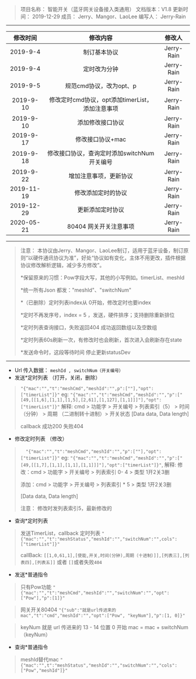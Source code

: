 > 项目名称： 智能开关（蓝牙网关设备接入类通用）
> 文档版本：V1.8
> 更新时间： 2019-12-29
> 成员： Jerry、Mangor、LaoLee
> 编写人： Jerry-Rain

-----
|   修改时间   |   修改内容   |   修改人   |
| :---------: | :---------: | :------: |
| 2019-9-4 | 制订基本协议 | Jerry-Rain |
|  2019-9-4 | 定时改为分钟 | Jerry-Rain |
| 2019-9-5 | 规范cmd协议，改为opt、p | Jerry-Rain |
| 2019-9-10 | 修改定时cmd协议，opt添加timerList，添加注意事项 | Jerry-Rain |
| 2019-9-10 | 添加修改接口协议 | Jerry-Rain |
| 2019-9-17 | 修改接口协议+mac | Jerry-Rain |
| 2019-9-18 | 修改接口协议，查询定时添加switchNum开关编号 | Jerry-Rain |
| 2019-9-22 | 增加注意事项，更新协议 | Jerry-Rain |
| 2019-11-19 | 修改添加定时的协议 | Jerry-Rain |
| 2019-12-29 | 更新添加定时协议 | Jerry-Rain |
| 2020-05-21 | 80404 网关开关注意事项 | Jerry-Rain |

---
> 注意：
> 本协议由Jerry、Mangor、LaoLee制订，适用于蓝牙设备，制订原则“以硬件通讯协议为准”，好处“协议如有变化，主体不用更改，插件根据协议修改解析逻辑，减少多方修改”。
>
> *保留原来的习惯：Pow字段大写，其他的小写例如。timerList、meshId
>
> *统一所有Json 都发："meshId"、"switchNum"
>
> *（已删除）定时列表index从 0开始，修改定时也要index 
>
> *定时不再发序号，index = 5 ，发送，硬件排序；支持删除重新排位
>
> *定时列表查询接口，失败返回404 成功返回数组以及空数组
>
> *定时列表60s刷新一次，有修改时也会刷新，首次进入会刷新存在state
>
> *发送命令时，这段等待时间 停止更新statusDev
------
- Url 传入数据： `meshId , switchNum（开关编号）`
- 发送*定时列表 （打开，关闭，删除）
> `"{"mac":"","t":"meshCmd","meshId":"",p":[""],"opt":["timerList"]}"`
>   eg: `"{"mac":"","t":"meshCmd","meshId":"","p":["[49,[[1,6],[1,1],[1,5],[2,61],[1,127],[1,1]]]"],"opt":["timerList"]}"`
>   解释: 
>   cmd > 功能字 > 开关编号 > 列表索引（5） > 时间（分钟） > 周期 （二进制转十进制）> 开关状态
>   [Data data, Data length]
>
> callback 成功200  失败404
- 修改定时列表 （修改）
>　`"{"mac":"","t":"meshCmd","meshId":"","p":[""],"opt":["timerList"]}"`
>eg: `"{"mac":"","t":"meshCmd","meshId":"","p":["[49,[[1,7],[1,1],[1,1],[1,1]]]"],"opt":["timerList"]}"`,
>解释: 
>修改：cmd > 功能字 > 开关编号 > 列表索引 0- 4 > 类型 1开2关3删
>
>添加：cmd > 功能字 > 开关编号 > 列表索引 * 5  > 类型 1开2关3删
>
>[Data data, Data length]
>
>注意： 修改时发列表索引5，最新修改的

- 查询*定时列表
> 发送TimerList，callback 定时列表
> `"{"mac":"","t":"meshStatus","meshId":"","switchNum":"",cols":["timerList"]}"`
>
> callBack: `[[1,0,61,1],[使能,开关,时间(分钟),周期（十进制）]],[列表三],[列表四],[列表五]]` 或者 `[]`或者失败`404`


- 发送*普通指令
> 只有Pow功能
`"{"mac":"","t":"meshCmd","meshId":"","switchNum":"","opt":["Pow"],"p":[1]}"`

> 网关开关80404
`"{"sub":"就是url传进来的mac","t":"cmd","meshId":"","opt":["Pow", "keyNum"],"p":[1, 0]}"`

> keyNum 就是 url 传进来的 13 - 14 位置 0 开始
> mac = mac + switchNum（keyNum）

- 查询*普通指令
> meshId替代mac
`"{"mac":"",t":"meshStatus","meshId":"","switchNum":"","cols":["Pow","meshId"]}"`

